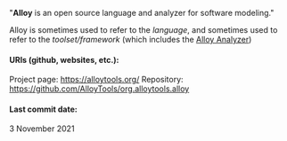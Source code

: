 "**Alloy** is an open source language and analyzer for software modeling."

Alloy is sometimes used to refer to the *language*, and sometimes used to refer to the *toolset/framework* (which includes the [Alloy Analyzer](Solvers/Alloy%20Analyzer.md))

#### URIs (github, websites, etc.):
Project page: https://alloytools.org/
Repository: https://github.com/AlloyTools/org.alloytools.alloy

#### Last commit date:
3 November 2021
